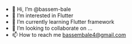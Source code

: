 - 👋 Hi, I’m @bassem-bale
- 👀 I’m interested in Flutter
- 🌱 I’m currently learning Flutter framework 
- 💞️ I’m looking to collaborate on ...
- 📫 How to reach me bassembale4@gmail.com 

<!---
bassem-bale/bassem-bale is a ✨ special ✨ repository because its `README.md` (this file) appears on your GitHub profile.
You can click the Preview link to take a look at your changes.
--->
